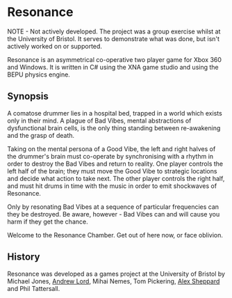 # Resonance

NOTE - Not actively developed. The project was a group exercise whilst at the University of Bristol. It serves to demonstrate what was done, but isn't actively worked on or supported.

Resonance is an asymmetrical co-operative two player game for Xbox 360 and Windows. It is written in C# using the XNA game studio and using the BEPU physics engine.

## Synopsis

A comatose drummer lies in a hospital bed, trapped in a world which exists only in their mind. A plague of Bad Vibes, mental abstractions of dysfunctional brain cells, is the only thing standing between re-awakening and the grasp of death.

Taking on the mental persona of a Good Vibe, the left and right halves of the drummer's brain must co-operate by synchronising with a rhythm in order to destroy the Bad Vibes and return to reality. One player controls the left half of the brain; they must move the Good Vibe to strategic locations and decide what action to take next. The other player controls the right half, and must hit drums in time with the music in order to emit shockwaves of Resonance.

Only by resonating Bad Vibes at a sequence of particular frequencies can they be destroyed. Be aware, however - Bad Vibes can and will cause you harm if they get the chance.

Welcome to the Resonance Chamber. Get out of here now, or face oblivion.

## History

Resonance was developed as a games project at the University of Bristol by Michael Jones, [Andrew Lord](https://github.com/andrewlord1990), Mihai Nemes, Tom Pickering, [Alex Sheppard](http://www.alexsheppard.co.uk/) and Phil Tattersall.

